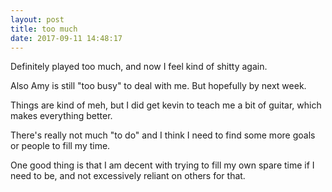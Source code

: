 ```yaml
---
layout: post
title: too much 
date: 2017-09-11 14:48:17
---
```


Definitely played too much, and now I feel kind of shitty again. 

Also Amy is still "too busy" to deal with me. But hopefully by next week.

Things are kind of meh, but I did get kevin to teach me a bit of guitar, which makes everything better. 

There's really not much "to do" and I think I need to find some more goals or people to fill my time. 

One good thing is that I am decent with trying to fill my own spare time if I need to be, and not excessively reliant on others for that.